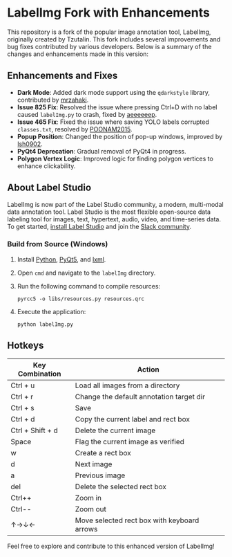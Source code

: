 # LabelImg Fork with Enhancements

This repository is a fork of the popular image annotation tool, LabelImg, originally created by Tzutalin. This fork includes several improvements and bug fixes contributed by various developers. Below is a summary of the changes and enhancements made in this version:

## Enhancements and Fixes

- **Dark Mode**: Added dark mode support using the `qdarkstyle` library, contributed by [mrzahaki](https://github.com/mrzahaki).
- **Issue 825 Fix**: Resolved the issue where pressing Ctrl+D with no label caused `labelImg.py` to crash, fixed by [aeeeeeep](https://github.com/aeeeeeep).
- **Issue 465 Fix**: Fixed the issue where saving YOLO labels corrupted `classes.txt`, resolved by [POONAM2015](https://github.com/POONAM2015).
- **Popup Position**: Changed the position of pop-up windows, improved by [lsh0902](https://github.com/lsh0902).
- **PyQt4 Deprecation**: Gradual removal of PyQt4 in progress.
- **Polygon Vertex Logic**: Improved logic for finding polygon vertices to enhance clickability.

## About Label Studio

LabelImg is now part of the Label Studio community, a modern, multi-modal data annotation tool. Label Studio is the most flexible open-source data labeling tool for images, text, hypertext, audio, video, and time-series data. To get started, [install Label Studio](https://labelstud.io/guide/install.html) and join the [Slack community](https://label-studio.slack.com/).

### Build from Source (Windows)

1. Install [Python](https://www.python.org/downloads/windows/), [PyQt5](https://www.riverbankcomputing.com/software/pyqt/download5), and [lxml](http://lxml.de/installation.html).
2. Open `cmd` and navigate to the `labelImg` directory.
3. Run the following command to compile resources:

   ```shell
   pyrcc5 -o libs/resources.py resources.qrc
   ```

4. Execute the application:

   ```shell
   python labelImg.py
   ```

## Hotkeys

| Key Combination    | Action                                      |
|--------------------|---------------------------------------------|
| Ctrl + u           | Load all images from a directory            |
| Ctrl + r           | Change the default annotation target dir    |
| Ctrl + s           | Save                                        |
| Ctrl + d           | Copy the current label and rect box         |
| Ctrl + Shift + d   | Delete the current image                    |
| Space              | Flag the current image as verified          |
| w                  | Create a rect box                           |
| d                  | Next image                                  |
| a                  | Previous image                              |
| del                | Delete the selected rect box                |
| Ctrl++             | Zoom in                                     |
| Ctrl--             | Zoom out                                    |
| ↑→↓←               | Move selected rect box with keyboard arrows |

Feel free to explore and contribute to this enhanced version of LabelImg!